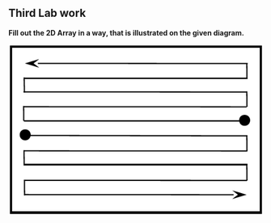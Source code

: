 ## Third Lab work

**Fill out the 2D Array in a way, that is illustrated on the given diagram.**


![diagram](https://github.com/artemkaxdxd/ASD_Labs/blob/main/Lab3/Lab3_diagram.png)